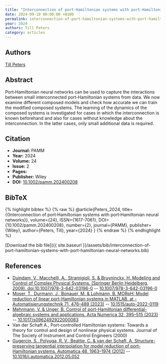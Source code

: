 ```yaml
---
title: "Interconnection of port‐Hamiltonian systems with port‐Hamiltonian neural networks"
date: 2024-09-10 00:00:00 +0100
permalink: interconnection-of-port-hamiltonian-systems-with-port-hamiltonian-neural-networks
year: 2024
authors: Till Peters
category: articles
---
```

 
## Authors
[Till Peters](authors/till-peters)
 
## Abstract
Port‐Hamiltonian neural networks can be used to capture the interactions between small interconnected port‐Hamiltonian systems from data. We now examine different composed models and check how accurate we can train the modified composed systems. The learning of the dynamics of the composed systems is investigated for cases in which the interconnection is known beforehand and also for cases without knowledge about the interconnection. In the latter cases, only small additional data is required.
 
## Citation
- **Journal:** PAMM
- **Year:** 2024
- **Volume:** 24
- **Issue:** 2
- **Pages:** 
- **Publisher:** Wiley
- **DOI:** [10.1002/pamm.202400208](https://doi.org/10.1002/pamm.202400208)
 
## BibTeX
{% highlight bibtex %}
{% raw %}
@article{Peters_2024,
  title={{Interconnection of port‐Hamiltonian systems with port‐Hamiltonian neural networks}},
  volume={24},
  ISSN={1617-7061},
  DOI={10.1002/pamm.202400208},
  number={2},
  journal={PAMM},
  publisher={Wiley},
  author={Peters, Till},
  year={2024}
}
{% endraw %}
{% endhighlight %}
 
[Download the bib file]({{ site.baseurl }}/assets/bib/interconnection-of-port-hamiltonian-systems-with-port-hamiltonian-neural-networks.bib)
 
## References
- [Duindam, V., Macchelli, A., Stramigioli, S. & Bruyninckx, H. Modeling and Control of Complex Physical Systems. (Springer Berlin Heidelberg, 2009). doi:10.1007/978-3-642-03196-0](modeling-and-control-of-complex-physical-systems) -- [10.1007/978-3-642-03196-0](https://doi.org/10.1007/978-3-642-03196-0)
- [Moser, T., Durmann, J., Bonauer, M. & Lohmann, B. MORpH: Model reduction of linear port-Hamiltonian systems in MATLAB. at - Automatisierungstechnik 71, 476–489 (2023)](morph-model-reduction-of-linear-port-hamiltonian-systems-in-matlab) -- [10.1515/auto-2022-0119](https://doi.org/10.1515/auto-2022-0119)
- [Mehrmann, V. & Unger, B. Control of port-Hamiltonian differential-algebraic systems and applications. Acta Numerica 32, 395–515 (2023)](control-of-port-hamiltonian-differential-algebraic-systems-and-applications) -- [10.1017/s0962492922000083](https://doi.org/10.1017/s0962492922000083)
- Van der Schaft A., Port‐controlled Hamiltonian systems: Towards a theory for control and design of nonlinear physical systems. Journal of The Society of Instrument and Control Engineers (2000)
- [Gugercin, S., Polyuga, R. V., Beattie, C. & van der Schaft, A. Structure-preserving tangential interpolation for model reduction of port-Hamiltonian systems. Automatica 48, 1963–1974 (2012)](structure-preserving-tangential-interpolation-for-model-reduction-of-port-hamiltonian-systems) -- [10.1016/j.automatica.2012.05.052](https://doi.org/10.1016/j.automatica.2012.05.052)

